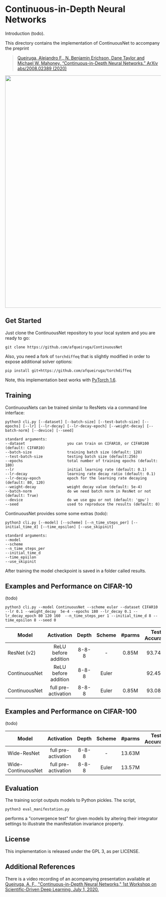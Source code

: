 # Continuous-in-Depth Neural Networks

Introduction (todo).

This directory contains the implementation of ContinuousNet to accompany the preprint
> [Queiruga, Alejandro F., N. Benjamin Erichson, Dane Taylor and Michael W. Mahoney. “Continuous-in-Depth Neural Networks.” ArXiv abs/2008.02389 (2020)](https://arxiv.org/abs/2008.02389)

<img src="https://github.com/erichson/data/blob/master/img/ContinuousNet_overview.png" width="750">


## Get Started

Just clone the ContinuousNet repository to your local system and you are ready to go:
```
git clone https://github.com/afqueiruga/ContinuousNet
```

Also, you need a fork of `torchdiffeq` that is slightly modified in order to expose additional solver options: 
```
pip install git+https://github.com/afqueiruga/torchdiffeq
```

Note, this implementation best works with [PyTorch 1.6](https://pytorch.org/).

## Training

ContinuousNets can be trained similar to ResNets via a command line interface:
```
python3 cli.py [--dataset] [--batch-size] [--test-batch-size] [--epochs] [--lr] [--lr-decay] [--lr-decay-epoch] [--weight-decay] [--batch-norm] [--device] [--seed]

standard arguments:
--dataset                   you can train on CIFAR10, or CIFAR100 (default: CIFAR10)	
--batch-size                training batch size (default: 128)
--test-batch-size           testing batch size (default:256)
--epochs                    total number of training epochs (default: 180)
--lr                        initial learning rate (default: 0.1)
--lr-decay                  learning rate decay ratio (default: 0.1)
--lr-decay-epoch            epoch for the learning rate decaying (default: 80, 120)
--weight-decay              weight decay value (default: 5e-4)
--batch-norm                do we need batch norm in ResNet or not (default: True)
--device                    do we use gpu or not (default: 'gpu')
--seed                      used to reproduce the results (default: 0)
```




ContinuousNet provides some some extras (todo):
```
python3 cli.py [--model] [--scheme] [--n_time_steps_per] [--initial_time_d] [--time_epsilon] [--use_skipinit]

standard arguments:
--model
--scheme
--n_time_steps_per
--initial_time_d
--time_epsilon
--use_skipinit
```


After training the model checkpoint is saved in a folder called results.

## Examples and Performance on CIFAR-10

(todo)

```
python3 cli.py --model ContinuousNet --scheme euler --dataset CIFAR10 --lr 0.1 --weight_decay  5e-4 --epochs 180 --lr_decay 0.1 --lr_decay_epoch 80 120 160  --n_time_steps_per 1 --initial_time_d 8 --time_epsilon 8 --seed 0
```

| Model        | Activation            |  Depth  | Scheme      | #parms  | Test Accuracy |
| -------------|:---------------------:|:-------:|:----------: |:-------:|:-------------:|
| ResNet (v2)  | ReLU before addition  | 8-8-8   | -           | 0.85M   | 93.74%        |
| ContinuousNet| ReLU before addition  | 8-8-8   | Euler       |         | 92.45%        |
| ContinuousNet| full pre-activation   | 8-8-8   | Euler       | 0.85M   | 93.08%        |






## Examples and Performance on CIFAR-100

(todo)

| Model             | Activation            |  Depth  | Scheme      | #parms  | Test Accuracy |
| ------------------|:---------------------:|:-------:|:----------: |:-------:|:-------------:|
| Wide-ResNet       | full pre-activation   | 8-8-8   | -           |  13.63M       |         |
| Wide-ContinuousNet| full pre-activation   | 8-8-8   | Euler       |  13.57M |         |



## Evaluation

The training script outputs models to Python pickles. The script,
```
python3 eval_manifestation.py
```
performs a "convergence test" for given models by altering their integrator settings to illustrate the manifestation invariance property.

## License

This implementation is released under the GPL 3, as per LICENSE.

## Additional References

There is a video recording of an acompanying presentation available at [Queiruga, A. F., "Continuous-in-Depth Neural Networks," 1st Workshop on Scientific-Driven Deep Learning, July 1, 2020.](https://www.youtube.com/watch?v=_aX3T1Smg54)

